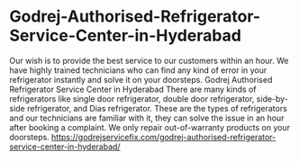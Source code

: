 # Godrej-Authorised-Refrigerator-Service-Center-in-Hyderabad
Our wish is to provide the best service to our customers within an hour. We have highly trained technicians who can find any kind of error in your refrigerator instantly and solve it on your doorsteps. Godrej Authorised Refrigerator Service Center in Hyderabad There are many kinds of refrigerators like single door refrigerator, double door refrigerator, side-by-side refrigerator, and Dias refrigerator. These are the types of refrigerators and our technicians are familiar with it, they can solve the issue in an hour after booking a complaint. We only repair out-of-warranty products on your doorsteps. https://godrejservicefix.com/godrej-authorised-refrigerator-service-center-in-hyderabad/

